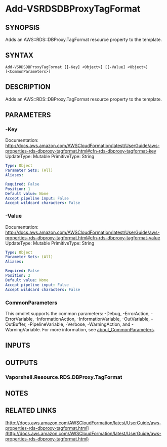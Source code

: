 # Add-VSRDSDBProxyTagFormat

## SYNOPSIS
Adds an AWS::RDS::DBProxy.TagFormat resource property to the template.

## SYNTAX

```
Add-VSRDSDBProxyTagFormat [[-Key] <Object>] [[-Value] <Object>] [<CommonParameters>]
```

## DESCRIPTION
Adds an AWS::RDS::DBProxy.TagFormat resource property to the template.

## PARAMETERS

### -Key
Documentation: http://docs.aws.amazon.com/AWSCloudFormation/latest/UserGuide/aws-properties-rds-dbproxy-tagformat.html#cfn-rds-dbproxy-tagformat-key
UpdateType: Mutable
PrimitiveType: String

```yaml
Type: Object
Parameter Sets: (All)
Aliases:

Required: False
Position: 1
Default value: None
Accept pipeline input: False
Accept wildcard characters: False
```

### -Value
Documentation: http://docs.aws.amazon.com/AWSCloudFormation/latest/UserGuide/aws-properties-rds-dbproxy-tagformat.html#cfn-rds-dbproxy-tagformat-value
UpdateType: Mutable
PrimitiveType: String

```yaml
Type: Object
Parameter Sets: (All)
Aliases:

Required: False
Position: 2
Default value: None
Accept pipeline input: False
Accept wildcard characters: False
```

### CommonParameters
This cmdlet supports the common parameters: -Debug, -ErrorAction, -ErrorVariable, -InformationAction, -InformationVariable, -OutVariable, -OutBuffer, -PipelineVariable, -Verbose, -WarningAction, and -WarningVariable. For more information, see [about_CommonParameters](http://go.microsoft.com/fwlink/?LinkID=113216).

## INPUTS

## OUTPUTS

### Vaporshell.Resource.RDS.DBProxy.TagFormat
## NOTES

## RELATED LINKS

[http://docs.aws.amazon.com/AWSCloudFormation/latest/UserGuide/aws-properties-rds-dbproxy-tagformat.html](http://docs.aws.amazon.com/AWSCloudFormation/latest/UserGuide/aws-properties-rds-dbproxy-tagformat.html)

